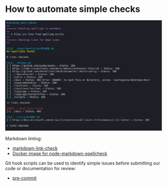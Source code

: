 # How to automate simple checks

![docs-checks](./.attachments/docs-checks.png)

Markdown linting:

- [markdown-link-check](https://github.com/tcort/markdown-link-check)
- [Docker image for node-markdown-spellcheck](https://github.com/tmaier/docker-markdown-spellcheck)

Git hook scripts can be used to identify simple issues before submitting our code or documentation for review:

- [pre-commit](https://pre-commit.com/)